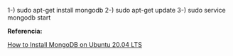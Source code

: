 
 1-) sudo apt-get install mongodb 
 2-) sudo apt-get update 
 3-) sudo service mongodb start

 **Referencia:**

 [How to Install MongoDB on Ubuntu 20.04 LTS](https://www.youtube.com/watch?v=WH5GgHaEy7E&t=179s)